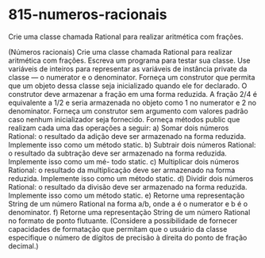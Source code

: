 # 815-numeros-racionais
Crie uma classe chamada Rational para realizar aritmética com frações. 

(Números racionais) Crie uma classe chamada Rational para realizar aritmética com frações. Escreva um programa para testar
sua classe. Use variáveis de inteiros para representar as variáveis de instância private da classe — o numerator e o denominator.
Forneça um construtor que permita que um objeto dessa classe seja inicializado quando ele for declarado. O construtor deve armazenar a
fração em uma forma reduzida. A fração
2/4
é equivalente a 1/2 e seria armazenada no objeto como 1 no numerator e 2 no denominator. Forneça um construtor sem argumento
com valores padrão caso nenhum inicializador seja fornecido. Forneça métodos public que realizam cada uma das operações a seguir:
a) Somar dois números Rational: o resultado da adição deve ser armazenado na forma reduzida. Implemente isso como um método
static.
b) Subtrair dois números Rational: o resultado da subtração deve ser armazenado na forma reduzida. Implemente isso como um mé-
todo static.
c) Multiplicar dois números Rational: o resultado da multiplicação deve ser armazenado na forma reduzida. Implemente isso como um
método static.
d) Dividir dois números Rational: o resultado da divisão deve ser armazenado na forma reduzida. Implemente isso como um método
static.
e) Retorne uma representação String de um número Rational na forma a/b, onde a é o numerator e b é o denominator.
f) Retorne uma representação String de um número Rational no formato de ponto flutuante. (Considere a possibilidade de fornecer
capacidades de formatação que permitam que o usuário da classe especifique o número de dígitos de precisão à direita do ponto de
fração decimal.)
